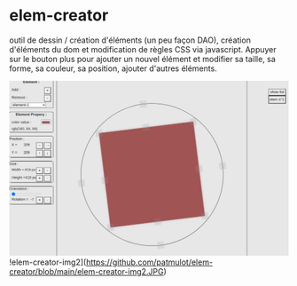 # elem-creator
outil de dessin / création d'éléments (un peu façon DAO), création d'éléments du dom et modification de règles CSS via javascript. Appuyer sur le bouton plus pour ajouter un nouvel élément et modifier sa taille, sa forme, sa couleur, sa position, ajouter d'autres éléments.


![elem-creator-img1](https://github.com/patmulot/elem-creator/blob/main/elem-creator-img1.JPG)
!elem-creator-img2](https://github.com/patmulot/elem-creator/blob/main/elem-creator-img2.JPG)
